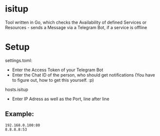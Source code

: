 # isitup
Tool written in Go, which checks the Availability of defined Services or Resources - sends a Message via a Telegram Bot, if a service is offline

# Setup

settings.toml:
- Enter the Access Token of your Telegram Bot
- Enter the Chat ID of the person, who should get notifications (You have to figure out, how to get this yourself. :p)

hosts.isitup
- Enter IP Adress as well as the Port, line after line

## Example:
```
192.168.0.100:80
8.8.8.8:53
```
